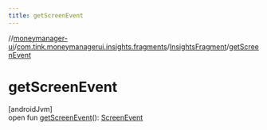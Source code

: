 ```yaml
---
title: getScreenEvent
---
```

//[moneymanager-ui](../../../index.html)/[com.tink.moneymanagerui.insights.fragments](../index.html)/[InsightsFragment](index.html)/[getScreenEvent](get-screen-event.html)



# getScreenEvent



[androidJvm]\
open fun [getScreenEvent](get-screen-event.html)(): [ScreenEvent](../../com.tink.moneymanagerui.tracking/-screen-event/index.html)




